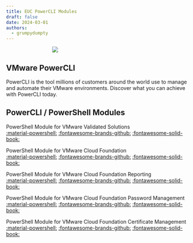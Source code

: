 ```yaml
---
title: EUC PowerCLI Modules
draft: false
date: 2024-03-01
authors:
  - grumpydumpty
---
```


<div style="display: block; margin-left: auto; margin-right: auto; width: 50%">
    <img src="https://developer.vmware.com/portal-assets/powercli-assets/vmw-ico-powercli-vmc-rgb_16px.svg"></img>
</div>

## VMware PowerCLI

PowerCLI is the tool millions of customers around the world use to manage and automate their VMware environments. Discover what you can achieve with PowerCLI today.

## PowerCLI / PowerShell Modules

PowerShell Module for VMware Validated Solutions  
[:material-powershell:](https://www.powershellgallery.com/packages/PowerValidatedSolutions)  [:fontawesome-brands-github:](https://github.com/vmware/power-validated-solutions-for-cloud-foundation)  [:fontawesome-solid-book:](https://vmware.github.io/power-validated-solutions-for-cloud-foundation)

PowerShell Module for VMware Cloud Foundation   
[:material-powershell:](https://www.powershellgallery.com/packages/PowerVCF)  [:fontawesome-brands-github:](https://github.com/vmware/powershell-module-for-vmware-cloud-foundation) [:fontawesome-solid-book:](https://vmware.github.io/powershell-module-for-vmware-cloud-foundation)

PowerShell Module for VMware Cloud Foundation Reporting  
[:material-powershell:](https://www.powershellgallery.com/packages/VMware.CloudFoundation.Reporting)  [:fontawesome-brands-github:](https://github.com/vmware/powershell-module-for-vmware-cloud-foundation-reporting) [:fontawesome-solid-book:](https://vmware.github.io/powershell-module-for-vmware-cloud-foundation-reporting)

PowerShell Module for VMware Cloud Foundation Password Management  
[:material-powershell:](https://www.powershellgallery.com/packages/VMware.CloudFoundation.PasswordManagement)  [:fontawesome-brands-github:](https://github.com/vmware/powershell-module-for-vmware-cloud-foundation-password-management) [:fontawesome-solid-book:](https://vmware.github.io/powershell-module-for-vmware-cloud-foundation-password-management)

PowerShell Module for VMware Cloud Foundation Certificate Management  
[:material-powershell:](https://www.powershellgallery.com/packages/VMware.CloudFoundation.CertificateManagement)  [:fontawesome-brands-github:](https://github.com/vmware/powershell-module-for-vmware-cloud-foundation-certificate-management) [:fontawesome-solid-book:](https://vmware.github.io/powershell-module-for-vmware-cloud-foundation-certificate-management)
